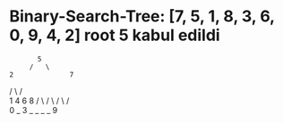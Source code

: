 Binary-Search-Tree: 
[7, 5, 1, 8, 3, 6, 0, 9, 4, 2] root 5 kabul edildi
=
           5
         /   \
    2              7
  /   \          /   \
 1     4        6     8
/ \   / \      / \   / \
0 _  3 _       _ _   _ 9
